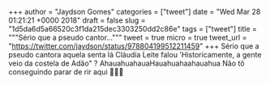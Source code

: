 
+++
author = "Jaydson Gomes"
categories = ["tweet"]
date = "Wed Mar 28 01:21:21 +0000 2018"
draft = false
slug = "1d5da6d5a66520c3f1da215dec3303250dd2c86e"
tags = ["tweet"]
title = """Sério que a pseudo cantor..."""
tweet = true
micro = true
tweet_url = "https://twitter.com/jaydson/status/978804199512211459"
+++
Sério que a pseudo cantora aquela senta lá Cláudia Leite falou 'Historicamente, a gente veio da costela de Adão" ? AhauahuahauaHauahuahaahauahua Não tô conseguindo parar de rir aqui 🤣🤤😵
